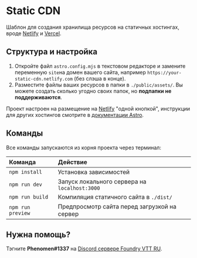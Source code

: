 # Static CDN

Шаблон для создания хранилища ресурсов на статичных хостингах, вроде [Netlify](https://www.netlify.com/) и [Vercel](https://vercel.com/).

## Структура и настройка

1. Откройте файл `astro.config.mjs` в текстовом редакторе и замените переменную `site`на домен вашего сайта, например `https://your-static-cdn.netlify.com` (без слэша в конце).
2. Разместите файлы ваших ресурсов в папки в `./public/assets/`. Вы можете создать сколько угодно своих папок, но **подпапки не поддерживаются**.

Проект настроен на размещение на [Netlify](https://www.netlify.com/) "одной кнопкой", инструкции для других хостингов смотрите в [документации Astro](https://docs.astro.build/en/guides/deploy/).

## Команды

Все команды запускаются из корня проекта через терминал:

| Команда           | Действие                                      |
| :---------------- | :-------------------------------------------- |
| `npm install`     | Установка зависимостей                        |
| `npm run dev`     | Запуск локального сервера на `localhost:3000` |
| `npm run build`   | Компиляция статичного сайта в `./dist/`       |
| `npm run preview` | Предпросмотр сайта перед загрузкой на сервер  |

## Нужна помощь?

Тэгните **Phenomen#1337** на [Discord сервере Foundry VTT RU](https://discord.gg/Z2CXFy35WF).
